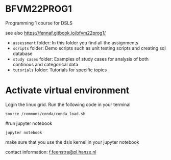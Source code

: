 # BFVM22PROG1

Programming 1 course for DSLS

see also https://fennaf.gitbook.io/bfvm22prog1/

- `assessment` folder: In this folder you find all the assignments
- `scripts` folder: Demo scripts such as unit testing scripts and creating sql database
- `study cases` folder: Examples of study cases for analysis of both continous and categorical data
- `tutorials` folder: Tutorials for specific topics



# Activate virtual environment
Login the linux grid. 
Run the following code in your terminal 
```
source /commons/conda/conda_load.sh
```

#run jupyter notebook
```
jupyter notebook
```
make sure that you use the dsls kernel in your jupyter notebook

contact information: f.feenstra@pl.hanze.nl

